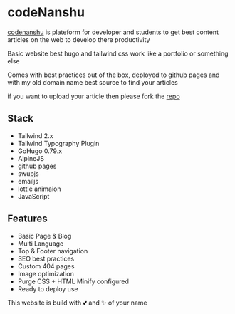 # codeNanshu

[codenanshu](https://codenanshu.in) is plateform for developer and students to get best content articles on the web to develop there productivity

Basic website best hugo and tailwind css work like a portfolio or something else

Comes with best practices out of the box, deployed to github pages and with my old domain name best source to find your articles

if you want to upload your article then please fork the [repo](https://github.com/aianshume/codenanshu)

## Stack

* Tailwind 2.x
* Tailwind Typography Plugin
* GoHugo 0.79.x
* AlpineJS
* github pages
* swupjs
* emailjs
* lottie animaion
* JavaScript

## Features

* Basic Page & Blog
* Multi Language 
* Top & Footer navigation
* SEO best practices
* Custom 404 pages
* Image optimization
* Purge CSS + HTML Minify configured
* Ready to deploy use

This website is build with 💕 and ✨ of your name
